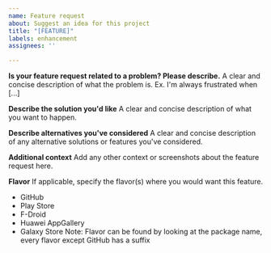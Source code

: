 ```yaml
---
name: Feature request
about: Suggest an idea for this project
title: "[FEATURE]"
labels: enhancement
assignees: ''

---
```


**Is your feature request related to a problem? Please describe.**
A clear and concise description of what the problem is. Ex. I'm always frustrated when [...]

**Describe the solution you'd like**
A clear and concise description of what you want to happen.

**Describe alternatives you've considered**
A clear and concise description of any alternative solutions or features you've considered.

**Additional context**
Add any other context or screenshots about the feature request here.

**Flavor**
If applicable, specify the flavor(s) where you would want this feature.
 - GitHub
 - Play Store
 - F-Droid
 - Huawei AppGallery
 - Galaxy Store
Note: Flavor can be found by looking at the package name, every flavor except GitHub has a suffix
